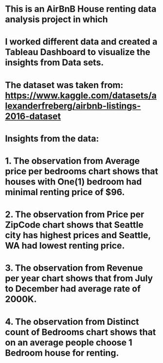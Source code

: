 # This is an AirBnB House renting data analysis project in which 
# I worked different data and created a Tableau Dashboard to visualize the insights from Data sets.
# The dataset was taken from: https://www.kaggle.com/datasets/alexanderfreberg/airbnb-listings-2016-dataset
# Insights from the data:
# 1. The observation from Average price per bedrooms chart shows that houses with One(1) bedroom had minimal renting price of $96.
# 2. The observation from Price per ZipCode chart shows that Seattle city has highest prices and Seattle, WA had lowest renting price.
# 3. The observation from Revenue per year chart shows that from July to December had average rate of 2000K.
# 4. The observation from Distinct count of Bedrooms chart shows that on an average people choose 1 Bedroom house for renting.